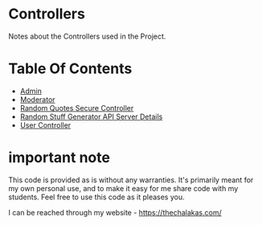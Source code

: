 # Controllers

Notes about the Controllers used in the Project.

# Table Of Contents

* [Admin](AdminController.md)
* [Moderator](ModeratorController.md)
* [Random Quotes Secure Controller](RandomQuotesSecureController.md)
* [Random Stuff Generator API Server Details](RandomStuffGeneratorAPIServerDetails.md)
* [User Controller](UserController.md)

# important note 

This code is provided as is without any warranties. It's primarily meant for my own personal use, and to make it easy for me share code with my students. Feel free to use this code as it pleases you.

I can be reached through my website - https://thechalakas.com/
